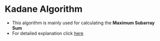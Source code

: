 # Kadane Algorithm

* This algorithm is mainly used for calculating the **Maximum Subarray Sum**
* For detailed explanation click [here](https://www.geeksforgeeks.org/largest-sum-contiguous-subarray/)
